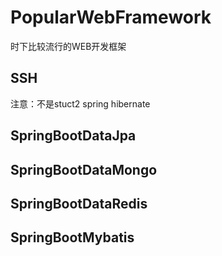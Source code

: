 # PopularWebFramework
时下比较流行的WEB开发框架

## SSH     
注意：不是stuct2 spring hibernate 
## SpringBootDataJpa
## SpringBootDataMongo
## SpringBootDataRedis
## SpringBootMybatis
